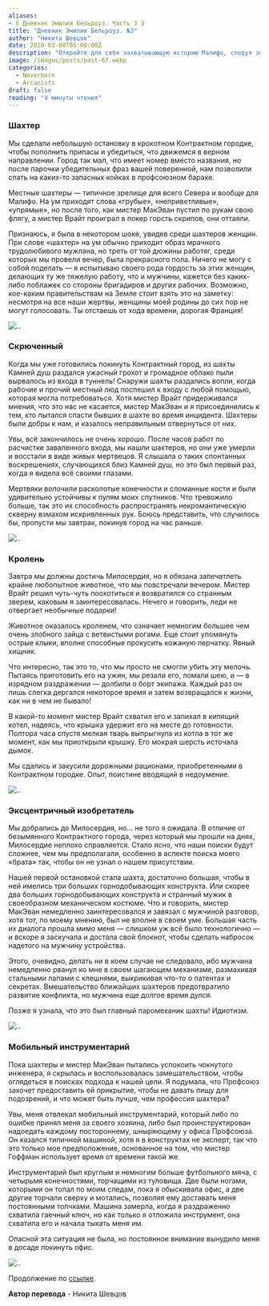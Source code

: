 ```yaml
---
aliases: 
- ⟪ Дневник Эмилии Бельроуз. Часть 3 ⟫
title: "Дневник Эмилии Бельроуз. №3"
author: "Никита Шевцов"
date: 2020-03-08T05:00:00Z
description: "Откройте для себя захватывающую историю Малифо, следуя за приключениями группы смельчаков, которые наткнулись на ужасающий инцидент в каменоломне. Станьте свидетелем ужасов спонтанного воскрешения и безжалостной нежити, распространяющей свою некромантскую порчу, пока наши герои пытаются выжить и избежать этого кошмара. | мистический рассказ"
image: /images/posts/post-67.webp
categories: 
  - Neverborn
  - Arcanists
draft: false
reading: "4 минуты чтения"
---
```


### Шахтер

Мы сделали небольшую остановку в крохотном Контрактном городке, чтобы пополнить припасы и убедиться, что движемся в верном направлении. Город так мал, что имеет номер вместо названия, но после парочки убедительных фраз вашей поверенной, нам позволили спать на каких-то запасных койках в профсоюзном бараке.

Местные шахтеры — типичное зрелище для всего Севера и вообще для Малифо. На ум приходят слова «грубые», «неприветливые», «упрямые», но после того, как мистер МакЭван пустил по рукам свою флягу, а мистер Врайт проиграл в покер горсть скрипов, они оттаяли.

Признаюсь, я была в некотором шоке, увидев среди шахтеров женщин. При слове «шахтер» на ум обычно приходит образ мрачного трудолюбивого мужлана, но треть от той дюжины работяг, среди которых мы провели вечер, была прекрасного пола. Ничего не могу с собой поделать — я испытываю своего рода гордость за этих женщин, делающих ту же тяжелую работу, что и мужчины, кажется без каких-либо поблажек со стороны бригадиров и других рабочих. Возможно, кое-каким правительствам на Земле стоит взять это на заметку: несмотря на все наши жертвы, женщины моей родины до сих пор не могут голосовать. Ты отстаешь от хода времени, дорогая Франция!

![..](/images/posts/post-58_img1.webp)


### Скрюченный

Когда мы уже готовились покинуть Контрактный город, из шахты Камней душ раздался ужасный грохот и громадное облако пыли вырвалось из входа в туннель! Снаружи шахты раздались вопли, когда рабочие и прочий местный люд поспешил к входу с любой помощью, которая могла потребоваться. Хотя мистер Врайт придерживался мнения, что это нас не касается, мистер МакЭван и я присоединились к тем, кто пытался спасти бывших в шахте во время инцидента. Шахтеры были добры к нам, и казалось неправильным отвернуться от них.

Увы, всё закончилось не очень хорошо. После часов работ по расчистке заваленного входа, мы нашли шахтеров, но они уже умерли и восстали в виде живых мертвецов. Я слышала о таких спонтанных воскрешениях, случающихся близ Камней душ, но это был первый раз, когда я видела всё своими глазами.

Мертвяки волочили расколотые конечности и сломанные кости и были удивительно устойчивы к пулям моих спутников. Что тревожило больше, так это их способность распространять некромантическую скверну взмахом искривленных рук. Боюсь представить, что случилось бы, пропусти мы завтрак, покинув город на час раньше.

![..](/images/posts/post-58_img2.webp)


### Кролень

Завтра мы должны достичь Милосердия, но я обязана запечатлеть крайне любопытное животное, что мы повстречали вечером. Мистер Врайт решил чуть-чуть поохотиться и возвратился со странным зверем, каковым я заинтересовалась. Нечего и говорить, леди не отвергает необычные подарки!

Животное оказалось кроленем, что означает немногим большее чем очень злобного зайца с ветвистыми рогами. Еще стоит упомянуть острые клыки, вполне способные прокусить кожаную перчатку. Явный хищник.

Что интересно, так это то, что мы просто не смогли убить эту мелочь. Пытаясь приготовить его на ужин, мы резали его, ломали шею, и — в изрядном раздражении — долбили о борт экипажа. Каждый раз он лишь слегка дергался некоторое время и затем возвращался к жизни, как ни в чем не бывало!

В какой-то момент мистер Врайт схватил его и запихал в кипящий котел, надеясь, что крышка удержит его на месте до готовности. Полтора часа спустя мелкая тварь выпрыгнула из котла в тот же момент, как мы приоткрыли крышку. Его мокрая шерсть источала дымок.

Мы сдались и закусили дорожными рационами, приобретенными в Контрактном городке. Опыт, поистине вводящий в недоумение.

![..](/images/posts/post-58_img3.webp)


### Эксцентричный изобретатель

Мы добрались до Милосердия, но... не того я ожидала. В отличие от безымянного Контрактного города, через который мы прошли на днях, Милосердие неплохо справляется. Стало ясно, что наши поиски будут сложнее, чем мы предполагали, особенно в аспекте поиска моего «брата» так, чтобы он не узнал о нашем присутствии.

Нашей первой остановкой стала шахта, достаточно большая, чтобы в ней имелись три больших горнодобывающих конструкта. Или скорее два больших горнодобывающих конструкта и странный мужик в своеобразном механическом костюме. Что и говорить, мистер МакЭван немедленно заинтересовался и завязал с мужчиной разговор, хотя тот, по моему мнению, был не вполне в своем уме. Большая часть их диалога прошла мимо меня — слишком уж всё было технологично — и вскоре я заскучала и достала свой блокнот, чтобы сделать набросок надетого на мужчину устройства.

Этого, очевидно, делать ни в коем случае не следовало, ибо мужчина немедленно рванул ко мне в своем шагающем механизме, размахивая стальными лапами с клешнями, выкрикивая что-то о патентах и секретах. Вмешательство ближайших шахтеров предотвратило развитие конфликта, но мужчина еще долгое время дулся.

Позже я узнала, что это был главный паромеханик шахты! Идиотизм.

![..](/images/posts/post-58_img4.webp)


### Мобильный инструментарий

Пока шахтеры и мистер МакЭван пытались успокоить чокнутого инженера, я скрылась и воспользовалась замешательством, чтобы оглядеться в поисках подхода к нашей цели. Я подумала, что Профсоюз захочет предоставить ей прикрытие, чтобы не давать пищу для подозрений, и что может быть лучше, чем профессия шахтера?

Увы, меня отвлекал мобильный инструментарий, который либо по ошибке принял меня за своего хозяина, либо был проинструктирован надоедать каждому постороннему, шныряющему у офиса Профсоюза. Он казался типичной машиной, хотя я в конструктах не эксперт, так что это только мое предположение, основанное на том, что мистер Гоффман использует время от времени такой же.

Инструментарий был круглым и немногим больше футбольного мяча, с четырьмя конечностями, торчащими из туловища. Две были ногами, которыми он топал по моим следам, пока я обыскивала офис, а две другие торчали сверху и мотались, позволяя ему доставать меня постоянными толчками. Машина замерла, когда я раздраженно схватила гаечный ключ, но как только я отложила инструмент, она схватила его и начала тыкать меня им.

Опасной эта ситуация не была, но постоянное внимание вынудило меня в досаде покинуть офис.

![..](/images/posts/post-58_img5.webp)


Продолжение по [ссылке](http://malifaux.ru/posts/post-66).


**Автор перевода** - Никита Шевцов

